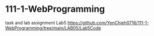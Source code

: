 # 111-1-WebProgramming
task and lab assignment
Lab5 https://github.com/YenChieh0716/111-1-WebProgramming/tree/main/LAB05/Lab5Code
